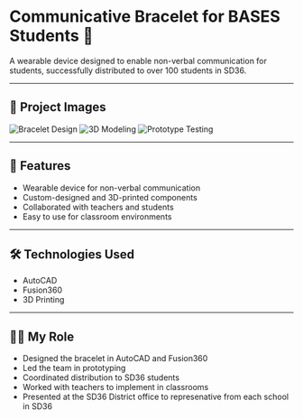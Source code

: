# Communicative Bracelet for BASES Students 🤖
A wearable device designed to enable non-verbal communication for students, successfully distributed to over 100 students in SD36.

---

## 📸 Project Images
![Bracelet Design](assets/bracelet1.jpeg)
![3D Modeling](assets/bracelet2.jpeg)
![Prototype Testing](assets/bracelet3.jpeg)

---

## 🔧 Features
- Wearable device for non-verbal communication
- Custom-designed and 3D-printed components
- Collaborated with teachers and students
- Easy to use for classroom environments

---

## 🛠 Technologies Used
- AutoCAD
- Fusion360
- 3D Printing

---

## 👨‍💻 My Role
- Designed the bracelet in AutoCAD and Fusion360
- Led the team in prototyping
- Coordinated distribution to SD36 students
- Worked with teachers to implement in classrooms
- Presented at the SD36 District office to represenative from each school in SD36
